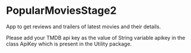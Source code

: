 # PopularMoviesStage2
App to get reviews and trailers of latest movies and their details.

Please add your TMDB api key as the value of String variable apikey in the class ApiKey which is present in the Utility package.
